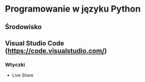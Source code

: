 # Programowanie w języku Python

## Środowisko

## Visual Studio Code (https://code.visualstudio.com/)

### Wtyczki
* Live Share
